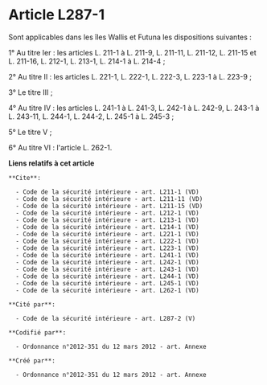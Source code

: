 # Article L287-1

Sont applicables dans les îles Wallis et Futuna les dispositions suivantes : 

1° Au titre Ier : les articles L. 211-1 à L. 211-9, L. 211-11, L. 211-12, L. 211-15 et L. 211-16, L. 212-1, L. 213-1, L.
214-1 à L. 214-4 ; 

2° Au titre II : les articles L. 221-1, L. 222-1, L. 222-3, L. 223-1 à L. 223-9 ; 

3° Le titre III ; 

4° Au titre IV : les articles L. 241-1 à L. 241-3, L. 242-1 à L. 242-9, L. 243-1 à L. 243-11, L. 244-1, L. 244-2, L. 245-1 à
L. 245-3 ; 

5° Le titre V ; 

6° Au titre VI : l'article L. 262-1.

**Liens relatifs à cet article**

	**Cite**:

	  - Code de la sécurité intérieure - art. L211-1 (VD)
	  - Code de la sécurité intérieure - art. L211-11 (VD)
	  - Code de la sécurité intérieure - art. L211-15 (VD)
	  - Code de la sécurité intérieure - art. L212-1 (VD)
	  - Code de la sécurité intérieure - art. L213-1 (VD)
	  - Code de la sécurité intérieure - art. L214-1 (VD)
	  - Code de la sécurité intérieure - art. L221-1 (VD)
	  - Code de la sécurité intérieure - art. L222-1 (VD)
	  - Code de la sécurité intérieure - art. L223-1 (VD)
	  - Code de la sécurité intérieure - art. L241-1 (VD)
	  - Code de la sécurité intérieure - art. L242-1 (VD)
	  - Code de la sécurité intérieure - art. L243-1 (VD)
	  - Code de la sécurité intérieure - art. L244-1 (VD)
	  - Code de la sécurité intérieure - art. L245-1 (VD)
	  - Code de la sécurité intérieure - art. L262-1 (VD)

	**Cité par**:

	  - Code de la sécurité intérieure - art. L287-2 (V)

	**Codifié par**:

	  - Ordonnance n°2012-351 du 12 mars 2012 - art. Annexe

	**Créé par**:

	  - Ordonnance n°2012-351 du 12 mars 2012 - art. Annexe
